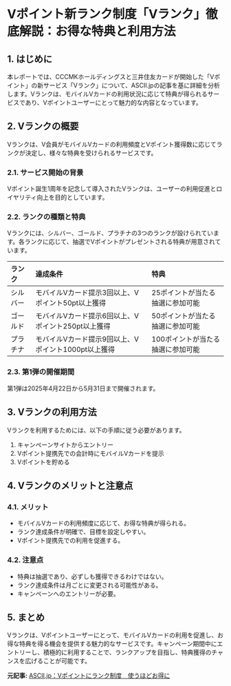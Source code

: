 # Vポイント新ランク制度「Vランク」徹底解説：お得な特典と利用方法

## 1. はじめに

本レポートでは、CCCMKホールディングスと三井住友カードが開始した「Vポイント」の新サービス「Vランク」について、ASCII.jpの記事を基に詳細を分析します。Vランクは、モバイルVカードの利用状況に応じて特典が得られるサービスであり、Vポイントユーザーにとって魅力的な内容となっています。

## 2. Vランクの概要

Vランクは、V会員がモバイルVカードの利用頻度とVポイント獲得数に応じてランクが決定し、様々な特典を受けられるサービスです。

### 2.1. サービス開始の背景

Vポイント誕生1周年を記念して導入されたVランクは、ユーザーの利用促進とロイヤリティ向上を目的としています。

### 2.2. ランクの種類と特典

Vランクには、シルバー、ゴールド、プラチナの3つのランクが設けられています。各ランクに応じて、抽選でVポイントがプレゼントされる特典が用意されています。

| ランク | 達成条件 | 特典 |
| :--------- | :-------------------------------------------------------------------- | :---------------------------------------------------------------- |
| シルバー | モバイルVカード提示3回以上、Vポイント50pt以上獲得 | 25ポイントが当たる抽選に参加可能 |
| ゴールド | モバイルVカード提示6回以上、Vポイント250pt以上獲得 | 50ポイントが当たる抽選に参加可能 |
| プラチナ | モバイルVカード提示9回以上、Vポイント1000pt以上獲得 | 100ポイントが当たる抽選に参加可能 |

### 2.3. 第1弾の開催期間

第1弾は2025年4月22日から5月31日まで開催されます。

## 3. Vランクの利用方法

Vランクを利用するためには、以下の手順に従う必要があります。

1. キャンペーンサイトからエントリー
2. Vポイント提携先での会計時にモバイルVカードを提示
3. Vポイントを貯める

## 4. Vランクのメリットと注意点

### 4.1. メリット

* モバイルVカードの利用頻度に応じて、お得な特典が得られる。
* ランク達成条件が明確で、目標を設定しやすい。
* Vポイント提携先での利用を促進する。

### 4.2. 注意点

* 特典は抽選であり、必ずしも獲得できるわけではない。
* ランク達成条件は月ごとに変更される可能性がある。
* キャンペーンへのエントリーが必要。

## 5. まとめ

Vランクは、Vポイントユーザーにとって、モバイルVカードの利用を促進し、お得な特典を得る機会を提供する魅力的なサービスです。キャンペーン期間中にエントリーし、積極的に利用することで、ランクアップを目指し、特典獲得のチャンスを広げることが可能です。


**元記事:** [ASCII.jp：Vポイントにランク制度　使うほどお得に](https://ascii.jp/elem/000/004/264/4264829/)